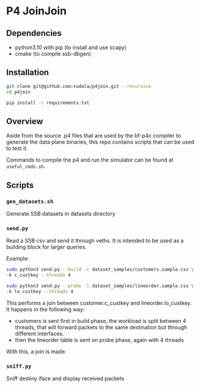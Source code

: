 # P4 JoinJoin

## Dependencies
- python3.10 with pip (to install and use scapy)
- cmake (to compile ssb-dbgen)

## Installation 
```bash
git clone git@github.com:vudala/p4join.git --recursive
cd p4join

pip install -r requirements.txt
```

## Overview 

Aside from the source .p4 files that are used by the bf-p4c compiler to generate
the data plane binaries, this repo contains scripts that can be used to test it.

Commands to compile the p4 and run the simulator can be found at
`useful_cmds.sh`.

## Scripts

### `gen_datasets.sh`

Generate SSB datasets in datasets directory

### `send.py`
Read a SSB csv and send it through veths. It is intended to be used as a
building block for larger queries.

Example:
```bash
sudo python3 send.py --build -c dataset_samples/customers.sample.csv \
-k c_custkey --threads 4

sudo python3 send.py --probe -l dataset_samples/lineorder.sample.csv \
-k lo_custkey --threads 4
```

This performs a join between customer.c_custkey and lineorder.lo_custkey.
It happens in the following way:
- customers is sent first in build phase, the workload is split between 4
threads, that will forward packets to the same destination but through different
interfaces.
- then the lineorder table is sent on probe phase, again with 4 threads

With this, a join is made.


### `sniff.py`

Sniff destiny iface and display received packets
